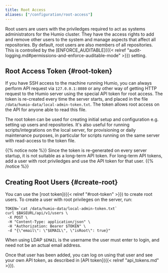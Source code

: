 ```yaml
---
title: Root Access
aliases: ["/configuration/root-access"]
---
```


Root users are users with the priviledges required to act as systems administrators for the Humio cluster. They have the access rights to add and remove other users to the system and manage aspects that affect all repositories. By default, root users are also members of all repositories. This is controlled by the [ENFORCE_AUDITABLE]({{< relref "audit-logging.md#permissions-and-enforce-auditable-mode" >}}) setting.

## Root Access Token {#root-token}

If you have SSH access to the machine running Humio, you can always
perform API request via `127.0.0.1:8080` or any other way of getting
HTTP request to the Humio server using the special API token for root
access. The token is re-created every time the server starts, and
placed in the file `/data/humio-data/local-admin-token.txt`. The token
allows root access on the API for anyone able to read this file.

The root token can be used for creating initial setup and
configuration e.g. setting up users and repositories.  It's also
useful for running scripts/integrations on the local server, for
provisioning or daily maintenance purposes, in particular for scripts
running on the same server with read-access to the token file.

{{% notice note %}}
Since the token is re-generated on every server startup, it is not suitable as a long-term API token.
For long-term API tokens, add a user with root priviledges and use the API token for that user.
{{% /notice %}}


## Creating Root Users {#create-root}

You can use the [root token]({{< relref "#root-token" >}}) to create root users.
To create a user with root privileges on the server, run:

```shell
TOKEN=`cat /data/humio-data/local-admin-token.txt`
curl $BASEURL/api/v1/users \
 -X POST \
 -H "Content-Type: application/json" \
 -H "Authorization: Bearer $TOKEN" \
 -d "{\"email\": \"$EMAIL\", \"isRoot\": true}"
```

When using LDAP `$EMAIL` is the username the user must enter to login,
and need not be an actual email address.

Once that user has been added, you can log on using that user and see your own API token, as described
in [API token]({{< relref "api_tokens.md" >}}).
